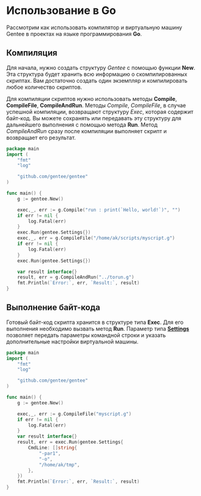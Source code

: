 # Использование в Go

Рассмотрим как использовать компилятор и виртуальную машину Gentee в проектах на языке программирования **Go**.

## Компиляция

Для начала, нужно создать структуру *Gentee* с помощью функции **New**. Эта структура будет хранить всю информацию о скомпилированных скриптах. Вам достаточно создать один экземпляр и компилировать любое количество скриптов.

Для компиляции скриптов нужно использовать методы **Compile**, **CompileFile**, **CompileAndRun**. 
Методы *Compile*, *CompileFile*, в случае успешной компиляции, возвращают структуру *Exec*, которая содержит байт-код. Вы можете сохранять или передавать эту структуру для дальнейшего выполнения с помощью метода **Run**. Метод *CompileAndRun* сразу после компиляции выполняет скрипт и возвращает его результат. 

```go
package main
import (
    "fmt"
    "log"

    "github.com/gentee/gentee"
)

func main() {
    g := gentee.New()

    exec,_, err := g.Compile("run : print(`Hello, world!`)", "")
    if err != nil {
        log.Fatal(err)
    }
    exec.Run(gentee.Settings{})
    exec,_, err = g.CompileFile("/home/ak/scripts/myscript.g")
    if err != nil {
        log.Fatal(err)
    }
    exec.Run(gentee.Settings{})

    var result interface{}
    result, err = g.CompileAndRun("../torun.g")
    fmt.Println(`Error:`, err, `Result:`, result)
}
```

## Выполнение байт-кода

Готовый байт-код скрипта хранится в структуре типа **Exec**. Для его выполнения необходимо вызвать метод **Run**. Параметр типа [**Settings**](reference.md#type-settings) позволяет передать параметры командной строки и указать дополнительные настройки виртуальной машины.

```go
package main
import (
    "fmt"
    "log"

    "github.com/gentee/gentee"
)

func main() {
    g := gentee.New()

    exec,_, err := g.CompileFile("myscript.g")
    if err != nil {
        log.Fatal(err)
    }
    var result interface{}
    result, err = exec.Run(gentee.Settings{
        CmdLine: []string{
            "-par1",
            "-o",
            "/home/ak/tmp",
        },
    })
    fmt.Println(`Error:`, err, `Result:`, result)
}

```


